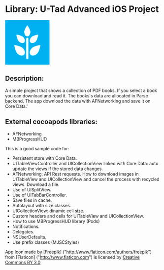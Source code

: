 # Library: U-Tad Advanced iOS Project

![alt tag](https://raw.githubusercontent.com/ChusSenosiain/Library/master/Library/Images.xcassets/AppIcon.appiconset/Icon-72%402x.png)

## Description:

A simple project that shows a collection of PDF books. If you select a book you can download and read it. 
The books's data are allocated in Parse backend. The app download the data with AFNetworking and save it on Core Data.'

## External cocoapods libraries:

- AFNetworking 
- MBProgressHUD


This is a good sample code for:
- Persistent store with Core Data.
- UITableViewController and UICollectionView linked with Core Data: auto update the views if the stored data changes.
- AFNetworking:
    API Rest requests.
    How to download images in UITableView and UICollectionView and cancel the process with recycled views.
    Download a file.
- Use of UISplitView.
- Use of UITabBarController.
- Save files in cache.
- Autolayout with size classes.
- UICollectionView: dinamic cell size.
- Custom headers and cells for UITableView and UICollectionView.
- How to use MBProgressHUD library (Pods)
- Notifications.
- Delegates.
- NSUserDefaults.
- Use prefix classes (MJSCStyles)


App Icon made by [Freepik] ("http://www.flaticon.com/authors/freepik") from [Flaticon] ("http://www.flaticon.com") is licensed by [Creative Commons BY 3.0]("http://creativecommons.org/licenses/by/3.0/")
